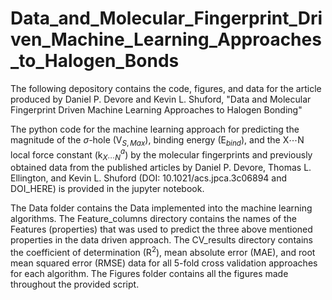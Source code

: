 # Data_and_Molecular_Fingerprint_Driven_Machine_Learning_Approaches_to_Halogen_Bonds

The following depository contains the code, figures, and data for the article 
produced by Daniel P. Devore and Kevin L. Shuford, "Data and Molecular Fingerprint Driven Machine Learning 
Approaches to Halogen Bonding" 

The python code for the machine learning approach for predicting the magnitude of the $\sigma$-hole (V$_{S,Max}$), 
binding energy (E$_{bind}$), and the X$\cdots$N local force constant (k$^{a}_{X\cdots N}$) 
by the molecular fingerprints and previously obtained data from the published articles by Daniel P. Devore, 
Thomas L. Ellington, and Kevin L. Shuford (DOI: 10.1021/acs.jpca.3c06894 and DOI_HERE)
is provided in the jupyter notebook.

The Data folder contains the Data implemented into the machine learning algorithms. The Feature_columns 
directory contains the names of the Features (properties) that was used to predict the three above mentioned 
properties in the data driven approach. The CV_results directory contains the coefficient of determination (R$^2$), 
mean absolute error (MAE), and root mean squared error (RMSE) data for all 5-fold cross validation approaches for 
each algorithm. The Figures folder contains all the figures made throughout the provided script.
